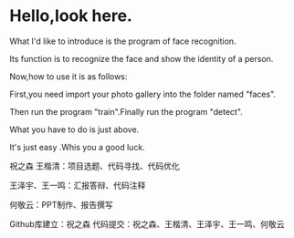 # Hello,look here.

What I'd like to introduce is the program of face recognition.

Its function is to recognize the face and show the identity of a person.

Now,how to use it is as follows:

First,you need import your photo gallery into the folder named   "faces".

Then run the program "train".Finally run the program "detect".

What you have to do is just above.

It's just easy .Whis you a good luck.

祝之森 王楷清：项目选题、代码寻找、代码优化

王泽宇、王一鸣：汇报答辩、代码注释

何敬云：PPT制作、报告撰写

Github库建立：祝之森 代码提交：祝之森、王楷清、王泽宇、王一鸣、何敬云
